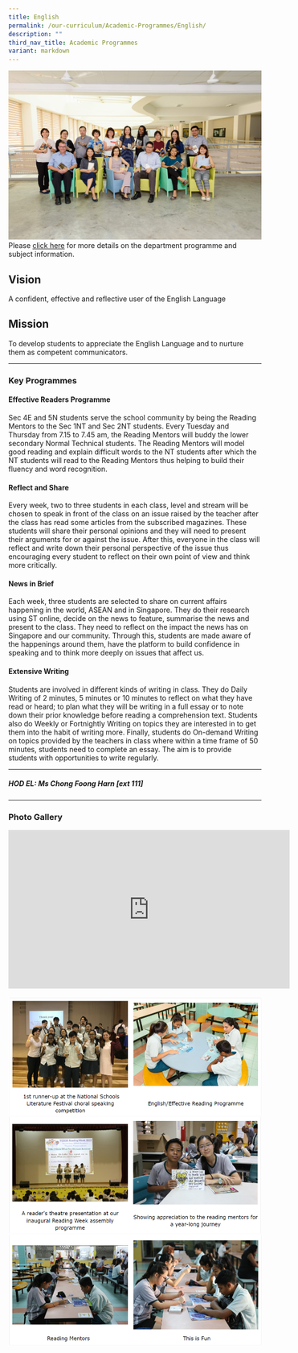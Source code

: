 ```yaml
---
title: English
permalink: /our-curriculum/Academic-Programmes/English/
description: ""
third_nav_title: Academic Programmes
variant: markdown
---
```

![](/images/Our%20Curriculum/Academic%20Programmes/English/E1.jpg) 
Please [click here](/files/Academic%20Programmes/English/English_Department_Programme_and_Subject_Information.pdf) for more details on the department programme and subject information.

## **Vision**&nbsp;

A confident, effective and reflective user of the English Language&nbsp;

  

## **Mission**&nbsp;

To develop students to appreciate the English Language and to nurture them as competent communicators.&nbsp;

---
### **Key Programmes**&nbsp;

  

#### **Effective Readers Programme**&nbsp;

Sec 4E and 5N students serve the school community by being the Reading Mentors to the Sec 1NT and Sec 2NT students. Every Tuesday and Thursday from 7.15 to 7.45 am, the Reading Mentors will buddy the lower secondary Normal Technical students. The Reading Mentors will model good reading and explain difficult words to the NT students after which the NT students will read to the Reading Mentors thus helping to build their fluency and word recognition.&nbsp;

  

#### **Reflect and Share**

Every week, two to three students in each class, level and stream will be chosen to speak in front of the class on an issue raised by the teacher after the class has read some articles from the subscribed magazines. These students will share their personal opinions and they will need to present their arguments for or against the issue. After this, everyone in the class will reflect and write down their personal perspective of the issue thus encouraging every student to reflect on their own point of view and think more critically.&nbsp;

  

#### **News in Brief**

Each week, three students are selected to share on current affairs happening in the world, ASEAN and in Singapore. They do their research using ST online, decide on the news to feature, summarise the news and present to the class. They need to reflect on the impact the news has on Singapore and our community. Through this, students are made aware of the happenings around them, have the platform to build confidence in speaking and to think more deeply on issues that affect us.

#### **Extensive Writing**
Students are involved in different kinds of writing in class. They do Daily Writing of 2 minutes, 5 minutes or 10 minutes to reflect on what they have read or heard; to plan what they will be writing in a full essay or to note down their prior knowledge before reading a comprehension text. Students also do Weekly or Fortnightly Writing on topics they are interested in to get them into the habit of writing more. Finally, students do On-demand Writing on topics provided by the teachers in class where within a time frame of 50 minutes, students need to complete an essay. The aim is to provide students with opportunities to write regularly.&nbsp;

---

##### **HOD EL: Ms Chong Foong Harn \[ext 111\]**

---

### **Photo Gallery**

<iframe width="560" height="315" src="https://www.youtube.com/embed/P4EIoNB00jQ" title="YouTube video player" frameborder="0" allow="accelerometer; autoplay; clipboard-write; encrypted-media; gyroscope; picture-in-picture" allowfullscreen=""></iframe>

![](/images/Our%20Curriculum/Academic%20Programmes/English/E2.png)
![](/images/Our%20Curriculum/Academic%20Programmes/English/E3.png)
![](/images/Our%20Curriculum/Academic%20Programmes/English/E4.png)